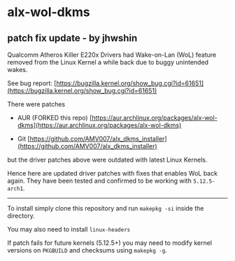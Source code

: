 # alx-wol-dkms

## patch fix update - __by jhwshin__

Qualcomm Atheros Killer E220x Drivers had Wake-on-Lan (WoL) feature removed from the Linux Kernel a while back due to buggy unintended wakes.

See bug report:
[https://bugzilla.kernel.org/show_bug.cgi?id=61651](https://bugzilla.kernel.org/show_bug.cgi?id=61651)

There were patches
* AUR (FORKED this repo)
[https://aur.archlinux.org/packages/alx-wol-dkms](https://aur.archlinux.org/packages/alx-wol-dkms)

* Git
[https://github.com/AMV007/alx_dkms_installer](https://github.com/AMV007/alx_dkms_installer)

but the driver patches above were outdated with latest Linux Kernels.

Hence here are updated driver patches with fixes that enables WoL back again. They have been tested and confirmed to be working with `5.12.5-arch1`.

---

To install simply clone this repository and run `makepkg -si` inside the directory.

You may also need to install `linux-headers`

If patch fails for future kernels (5.12.5+) you may need to modify kernel versions on `PKGBUILD` and checksums using `makepkg -g`.
